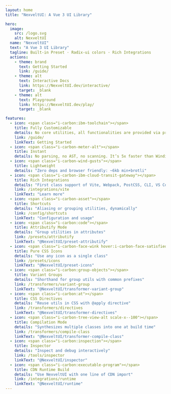 ```yaml
---
layout: home
title: "NexveltUI: A Vue 3 UI Library"

hero:
  image:
    src: /logo.svg
    alt: NexveltUI
  name: "NexveltUI"
  text: "A Vue 3 UI Library"
  tagline: Built-in Preset · Radix-ui colors · Rich Integrations
  actions:
    - theme: brand
      text: Getting Started
      link: /guide/
    - theme: alt
      text: Interactive Docs
      link: https://NexveltUI.dev/interactive/
      target: _blank
    - theme: alt
      text: Playground
      link: https://NexveltUI.dev/play/
      target: _blank

features:
  - icon: <span class="i-carbon:ibm-toolchain"></span>
    title: Fully Customizable
    details: No core utilities, all functionalities are provided via presets.
    link: /guide/
    linkText: Getting Started
  - icon: <span class="i-carbon-meter-alt"></span>
    title: Instant
    details: No parsing, no AST, no scanning. It’s 5x faster than Windi CSS or Tailwind JIT.
  - icon: <span class="i-carbon-wind-gusts"></span>
    title: Lightweight
    details: "Zero deps and browser friendly: ~6kb min+brotli"
  - icon: <span class="i-carbon-ibm-cloud-transit-gateway"></span>
    title: Rich Integrations
    details: "First class support of Vite, Webpack, PostCSS, CLI, VS Code, ESLint, etc."
    link: /integrations/vite
    linkText: "Learn more"
  - icon: <span class="i-carbon-asset"></span>
    title: Shortcuts
    details: "Aliasing or grouping utilities, dynamically"
    link: /config/shortcuts
    linkText: "Configuration and usage"
  - icon: <span class="i-carbon:code"></span>
    title: Attributify Mode
    details: "Group utilities in attributes"
    link: /presets/attributify
    linkText: "@NexveltUI/preset-attributify"
  - icon: <span class="i-carbon-face-wink hover:i-carbon-face-satisfied"></span>
    title: Pure CSS Icons
    details: "Use any icon as a single class"
    link: /presets/icons 
    linkText: "@NexveltUI/preset-icons"
  - icon: <span class="i-carbon:group-objects"></span>
    title: Variant Groups
    details: "Shorthand for group utils with common prefixes"
    link: /transformers/variant-group
    linkText: "@NexveltUI/transformer-variant-group"
  - icon: <span class="i-carbon:at"></span>
    title: CSS Directives
    details: "Reuse utils in CSS with @apply directive"
    link: /transformers/directives
    linkText: "@NexveltUI/transformer-directives"
  - icon: <span class="i-carbon-tree-view-alt scale-x--100"></span>
    title: Compilation Mode
    details: "Synthesizes multiple classes into one at build time"
    link: /transformers/compile-class
    linkText: "@NexveltUI/transformer-compile-class"
  - icon: <span class="i-carbon:inspection"></span>
    title: Inspector
    details: "Inspect and debug interactively"
    link: /tools/inspector
    linkText: "@NexveltUI/inspector"
  - icon: <span class="i-carbon:executable-program"></span>
    title: CDN Runtime Build
    details: "Use NexveltUI with one line of CDN import"
    link: /integrations/runtime
    linkText: "@NexveltUI/runtime"
---
```

